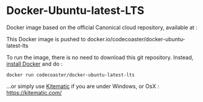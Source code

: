 # Docker-Ubuntu-latest-LTS

Docker image based on the official Canonical cloud repository, available at : 

This Docker image is pushed to docker.io/codecoaster/docker-ubuntu-latest-lts

To run the image, there is no need to download this git repository.  Instead, <a href="https://docs.docker.com/engine/installation/">install Docker</a> and do : 

<code>docker run codecoaster/docker-ubuntu-latest-lts</code>

...or simply use <a href="https://kitematic.com/">Kitematic</a> if you are under Windows, or OsX : https://kitematic.com/
